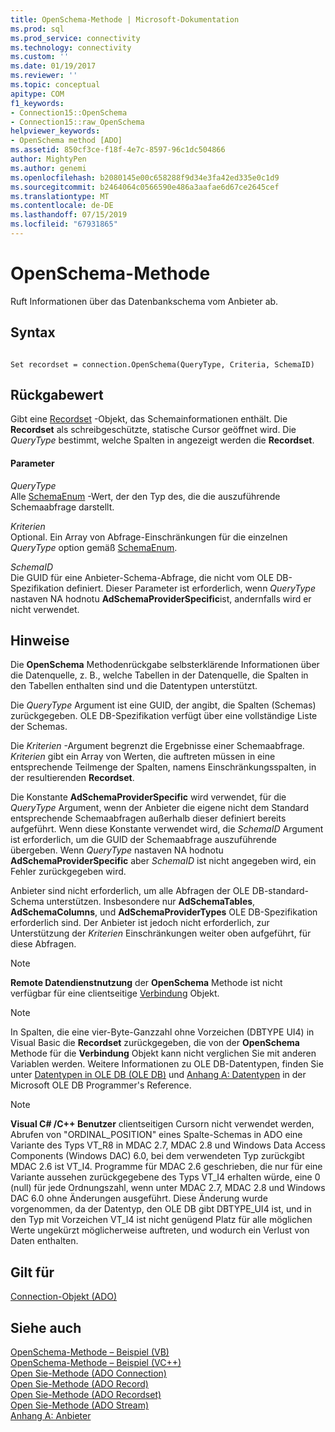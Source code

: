 ```yaml
---
title: OpenSchema-Methode | Microsoft-Dokumentation
ms.prod: sql
ms.prod_service: connectivity
ms.technology: connectivity
ms.custom: ''
ms.date: 01/19/2017
ms.reviewer: ''
ms.topic: conceptual
apitype: COM
f1_keywords:
- Connection15::OpenSchema
- Connection15::raw_OpenSchema
helpviewer_keywords:
- OpenSchema method [ADO]
ms.assetid: 850cf3ce-f18f-4e7c-8597-96c1dc504866
author: MightyPen
ms.author: genemi
ms.openlocfilehash: b2080145e00c658288f9d34e3fa42ed335e0c1d9
ms.sourcegitcommit: b2464064c0566590e486a3aafae6d67ce2645cef
ms.translationtype: MT
ms.contentlocale: de-DE
ms.lasthandoff: 07/15/2019
ms.locfileid: "67931865"
---
```

# <a name="openschema-method"></a>OpenSchema-Methode
Ruft Informationen über das Datenbankschema vom Anbieter ab.  
  
## <a name="syntax"></a>Syntax  
  
```  
  
Set recordset = connection.OpenSchema(QueryType, Criteria, SchemaID)  
```  
  
## <a name="return-value"></a>Rückgabewert  
 Gibt eine [Recordset](../../../ado/reference/ado-api/recordset-object-ado.md) -Objekt, das Schemainformationen enthält. Die **Recordset** als schreibgeschützte, statische Cursor geöffnet wird. Die *QueryType* bestimmt, welche Spalten in angezeigt werden die **Recordset**.  
  
#### <a name="parameters"></a>Parameter  
 *QueryType*  
 Alle [SchemaEnum](../../../ado/reference/ado-api/schemaenum.md) -Wert, der den Typ des, die die auszuführende Schemaabfrage darstellt.  
  
 *Kriterien*  
 Optional. Ein Array von Abfrage-Einschränkungen für die einzelnen *QueryType* option gemäß [SchemaEnum](../../../ado/reference/ado-api/schemaenum.md).  
  
 *SchemaID*  
 Die GUID für eine Anbieter-Schema-Abfrage, die nicht vom OLE DB-Spezifikation definiert. Dieser Parameter ist erforderlich, wenn *QueryType* nastaven NA hodnotu **AdSchemaProviderSpecific**ist, andernfalls wird er nicht verwendet.  
  
## <a name="remarks"></a>Hinweise  
 Die **OpenSchema** Methodenrückgabe selbsterklärende Informationen über die Datenquelle, z. B., welche Tabellen in der Datenquelle, die Spalten in den Tabellen enthalten sind und die Datentypen unterstützt.  
  
 Die *QueryType* Argument ist eine GUID, der angibt, die Spalten (Schemas) zurückgegeben. OLE DB-Spezifikation verfügt über eine vollständige Liste der Schemas.  
  
 Die *Kriterien* -Argument begrenzt die Ergebnisse einer Schemaabfrage. *Kriterien* gibt ein Array von Werten, die auftreten müssen in eine entsprechende Teilmenge der Spalten, namens Einschränkungsspalten, in der resultierenden **Recordset**.  
  
 Die Konstante **AdSchemaProviderSpecific** wird verwendet, für die *QueryType* Argument, wenn der Anbieter die eigene nicht dem Standard entsprechende Schemaabfragen außerhalb dieser definiert bereits aufgeführt. Wenn diese Konstante verwendet wird, die *SchemaID* Argument ist erforderlich, um die GUID der Schemaabfrage auszuführende übergeben. Wenn *QueryType* nastaven NA hodnotu **AdSchemaProviderSpecific** aber *SchemaID* ist nicht angegeben wird, ein Fehler zurückgegeben wird.  
  
 Anbieter sind nicht erforderlich, um alle Abfragen der OLE DB-standard-Schema unterstützen. Insbesondere nur **AdSchemaTables**, **AdSchemaColumns**, und **AdSchemaProviderTypes** OLE DB-Spezifikation erforderlich sind. Der Anbieter ist jedoch nicht erforderlich, zur Unterstützung der *Kriterien* Einschränkungen weiter oben aufgeführt, für diese Abfragen.  
  
> [!NOTE]
>  **Remote Datendienstnutzung** der **OpenSchema** Methode ist nicht verfügbar für eine clientseitige [Verbindung](../../../ado/reference/ado-api/connection-object-ado.md) Objekt.  
  
> [!NOTE]
>  In Spalten, die eine vier-Byte-Ganzzahl ohne Vorzeichen (DBTYPE UI4) in Visual Basic die **Recordset** zurückgegeben, die von der **OpenSchema** Methode für die **Verbindung** Objekt kann nicht verglichen Sie mit anderen Variablen werden. Weitere Informationen zu OLE DB-Datentypen, finden Sie unter [Datentypen in OLE DB (OLE DB)](https://msdn.microsoft.com/6039292f-74e0-49b2-b133-17bc117ebf6a) und [Anhang A: Datentypen](https://msdn.microsoft.com/e3a0533a-2196-4eb0-a31e-92fe9556ada6) in der Microsoft OLE DB Programmer's Reference.  
  
> [!NOTE]
>  **Visual C# /C++ Benutzer** clientseitigen Cursorn nicht verwendet werden, Abrufen von "ORDINAL_POSITION" eines Spalte-Schemas in ADO eine Variante des Typs VT_R8 in MDAC 2.7, MDAC 2.8 und Windows Data Access Components (Windows DAC) 6.0, bei dem verwendeten Typ zurückgibt MDAC 2.6 ist VT_I4. Programme für MDAC 2.6 geschrieben, die nur für eine Variante aussehen zurückgegebene des Typs VT_I4 erhalten würde, eine 0 (null) für jede Ordnungszahl, wenn unter MDAC 2.7, MDAC 2.8 und Windows DAC 6.0 ohne Änderungen ausgeführt. Diese Änderung wurde vorgenommen, da der Datentyp, den OLE DB gibt DBTYPE_UI4 ist, und in den Typ mit Vorzeichen VT_I4 ist nicht genügend Platz für alle möglichen Werte ungekürzt möglicherweise auftreten, und wodurch ein Verlust von Daten enthalten.  
  
## <a name="applies-to"></a>Gilt für  
 [Connection-Objekt (ADO)](../../../ado/reference/ado-api/connection-object-ado.md)  
  
## <a name="see-also"></a>Siehe auch  
 [OpenSchema-Methode – Beispiel (VB)](../../../ado/reference/ado-api/openschema-method-example-vb.md)   
 [OpenSchema-Methode – Beispiel (VC++)](../../../ado/reference/ado-api/openschema-method-example-vc.md)   
 [Open Sie-Methode (ADO Connection)](../../../ado/reference/ado-api/open-method-ado-connection.md)   
 [Open Sie-Methode (ADO Record)](../../../ado/reference/ado-api/open-method-ado-record.md)   
 [Open Sie-Methode (ADO Recordset)](../../../ado/reference/ado-api/open-method-ado-recordset.md)   
 [Open Sie-Methode (ADO Stream)](../../../ado/reference/ado-api/open-method-ado-stream.md)   
 [Anhang A: Anbieter](../../../ado/guide/appendixes/appendix-a-providers.md)
